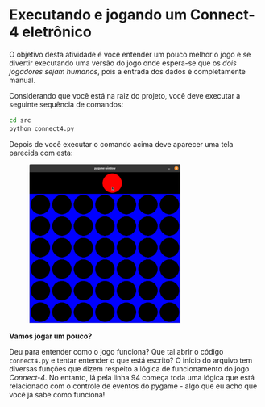 # Executando e jogando um Connect-4 eletrônico

O objetivo desta atividade é você entender um pouco melhor o jogo e se 
divertir executando uma versão do jogo onde espera-se que os *dois jogadores 
sejam humanos*, pois a entrada dos dados é completamente manual. 

Considerando que você está na raiz do projeto, você deve executar a seguinte 
sequência de comandos:

```bash
cd src
python connect4.py
```

Depois de você executar o comando acima deve aparecer uma tela parecida com esta:

<figure>
  <img src="../connect4.png" width="300" />
</figure>


**Vamos jogar um pouco?**

Deu para entender como o jogo funciona? Que tal abrir o código `connect4.py` e tentar entender o que 
está escrito? O início do arquivo tem diversas funções que dizem respeito a lógica de funcionamento do jogo 
*Connect-4*. No entanto, lá pela linha 94 começa toda uma lógica que está relacionado com o controle de eventos do pygame - algo que eu acho que você já sabe como funciona! 
